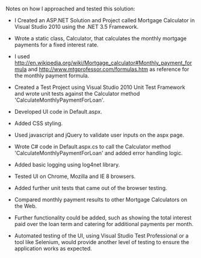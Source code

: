 Notes on how I approached and tested this solution:

- I Created an ASP.NET Solution and Project called Mortgage Calculator in Visual Studio 2010 using the .NET 3.5 Framework.

- Wrote a static class, Calculator, that calculates the monthly mortgage payments for a fixed interest rate.

- I used http://en.wikipedia.org/wiki/Mortgage_calculator#Monthly_payment_formula and http://www.mtgprofessor.com/formulas.htm as reference for the monthly payment formula.

- Created a Test Project using Visual Studio 2010 Unit Test Framework and wrote unit tests against the Calculator method 'CalculateMonthlyPaymentForLoan'.

- Developed UI code in Default.aspx.

- Added CSS styling.

- Used javascript and jQuery to validate user inputs on the aspx page.

- Wrote C# code in Default.aspx.cs to call the Calculator method 'CalculateMonthlyPaymentForLoan' and added error handling logic.

- Added basic logging using log4net library.

- Tested UI on Chrome, Mozilla and IE 8 browsers.

- Added further unit tests that came out of the browser testing.

- Compared monthly payment results to other Mortgage Calculators on the Web.

- Further functionality could be added, such as showing the total interest paid over the loan term and catering for additional payments per month.

- Automated testing of the UI, using Visual Studio Test Professional or a tool like Selenium, would provide another level of testing to ensure the application works as expected.


